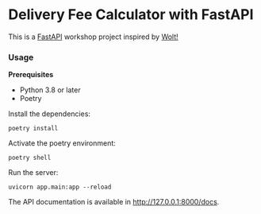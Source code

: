 # Delivery Fee Calculator with FastAPI

This is a [FastAPI](https://fastapi.tiangolo.com/) workshop project inspired by [Wolt!](https://github.com/woltapp/engineering-summer-intern-2022)


### Usage
**Prerequisites**
* Python 3.8 or later
* Poetry

Install the dependencies:
```
poetry install
```

Activate the poetry environment:
```
poetry shell
```
Run the server:
```
uvicorn app.main:app --reload
```

The API documentation is available in http://127.0.0.1:8000/docs.


